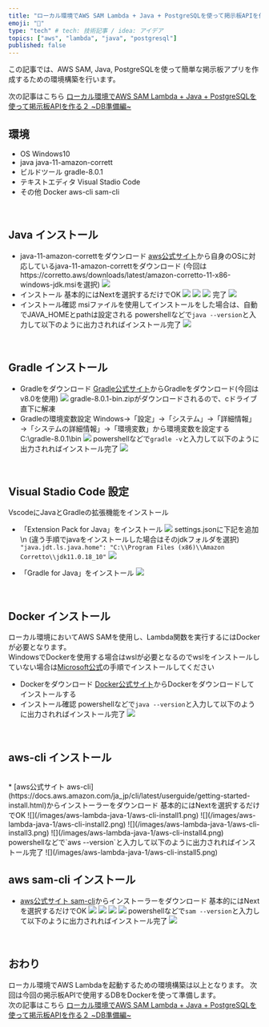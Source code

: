 ```yaml
---
title: "ローカル環境でAWS SAM Lambda + Java + PostgreSQLを使って掲示板APIを作る１ ~環境構築編~"
emoji: "🔧"
type: "tech" # tech: 技術記事 / idea: アイデア
topics: ["aws", "lambda", "java", "postgresql"]
published: false
---
```


この記事では、AWS SAM, Java, PostgreSQLを使って簡単な掲示板アプリを作成するための環境構築を行います。

次の記事はこちら
[ローカル環境でAWS SAM Lambda + Java + PostgreSQLを使って掲示板APIを作る２ ~DB準備編~](https://zenn.dev/ks1905/articles/aws-lambda-java-2)

## 環境
* OS
Windows10
* java
java-11-amazon-corrett
* ビルドツール
gradle-8.0.1
* テキストエディタ
Visual Stadio Code
* その他
Docker
aws-cli
sam-cli
<br>

## Java インストール
* java-11-amazon-correttをダウンロード
[aws公式サイト](https://docs.aws.amazon.com/corretto/latest/corretto-11-ug/downloads-list.html)から自身のOSに対応しているjava-11-amazon-correttをダウンロード
(今回はhttps://corretto.aws/downloads/latest/amazon-corretto-11-x86-windows-jdk.msiを選択)
![](/images/aws-lambda-java-1/java-11-download.png)
* インストール
基本的にはNextを選択するだけでOK
![](/images/aws-lambda-java-1/java-11-install1.png)
![](/images/aws-lambda-java-1/java-11-install2.png)
![](/images/aws-lambda-java-1/java-11-install3.png)
完了
![](/images/aws-lambda-java-1/java-11-install4.png)
* インストール確認
msiファイルを使用してインストールをした場合は、自動でJAVA_HOMEとpathは設定される
powershellなどで`java --version`と入力して以下のように出力されればインストール完了
![](/images/aws-lambda-java-1/java-11-install5.png)
<br>

## Gradle インストール
* Gradleをダウンロード
[Gradle公式サイト](https://gradle.org/releases/)からGradleをダウンロード(今回はv8.0を使用)
![](/images/aws-lambda-java-1/gradle-install.png)
gradle-8.0.1-bin.zipがダウンロードされるので、cドライブ直下に解凍
* Gradleの環境変数設定
Windows→「設定」→「システム」→「詳細情報」→「システムの詳細情報」→「環境変数」から環境変数を設定する
C:\gradle-8.0.1\bin
![](/images/aws-lambda-java-1/gradle-install2.png)
powershellなどで`gradle -v`と入力して以下のように出力されればインストール完了
![](/images/aws-lambda-java-1/gradle-install3.png)
<br>

## Visual Stadio Code 設定
VscodeにJavaとGradleの拡張機能をインストール
* 「Extension Pack for Java」をインストール
![](/images/aws-lambda-java-1/vscode-setting1.png)
settings.jsonに下記を追加\n
(違う手順でjavaをインストールした場合はそのjdkフォルダを選択)
```"java.jdt.ls.java.home": "C:\\Program Files (x86)\\Amazon Corretto\\jdk11.0.18_10"```
![](/images/aws-lambda-java-1/vscode-setting3.png)

* 「Gradle for Java」をインストール
![](/images/aws-lambda-java-1/vscode-setting2.png)
<br>

## Docker インストール
ローカル環境においてAWS SAMを使用し、Lambda関数を実行するにはDockerが必要となります。
<br />
WindowsでDockerを使用する場合はwslが必要となるのでwslをインストールしていない場合は[Microsoft公式](https://learn.microsoft.com/ja-jp/windows/wsl/install)の手順でインストールしてください
* Dockerをダウンロード
[Docker公式サイト](https://www.docker.com/)からDockerをダウンロードしてインストールする
* インストール確認
powershellなどで`java --version`と入力して以下のように出力されればインストール完了
![](/images/aws-lambda-java-1/java-11-install5.png)
<br>

## aws-cli インストール
<br />
* [aws公式サイト aws-cli](https://docs.aws.amazon.com/ja_jp/cli/latest/userguide/getting-started-install.html)からインストーラーをダウンロード
基本的にはNextを選択するだけでOK
![](/images/aws-lambda-java-1/aws-cli-install1.png)
![](/images/aws-lambda-java-1/aws-cli-install2.png)
![](/images/aws-lambda-java-1/aws-cli-install3.png)
![](/images/aws-lambda-java-1/aws-cli-install4.png)
powershellなどで`aws --version`と入力して以下のように出力されればインストール完了
![](/images/aws-lambda-java-1/aws-cli-install5.png)
<br>

## aws sam-cli インストール
* [aws公式サイト sam-cli](https://docs.aws.amazon.com/ja_jp/serverless-application-model/latest/developerguide/install-sam-cli.html)からインストーラーをダウンロード
基本的にはNextを選択するだけでOK
![](/images/aws-lambda-java-1/sam-cli-install1.png)
![](/images/aws-lambda-java-1/sam-cli-install2.png)
![](/images/aws-lambda-java-1/sam-cli-install3.png)
![](/images/aws-lambda-java-1/sam-cli-install4.png)
powershellなどで`sam --version`と入力して以下のように出力されればインストール完了
![](/images/aws-lambda-java-1/sam-cli-install5.png)
<br>

## おわり
ローカル環境でAWS Lambdaを起動するための環境構築は以上となります。
次回は今回の掲示板APIで使用するDBをDockerを使って準備します。
<br>
次の記事はこちら
[ローカル環境でAWS SAM Lambda + Java + PostgreSQLを使って掲示板APIを作る２ ~DB準備編~](https://zenn.dev/ks1905/articles/aws-lambda-java-2)
